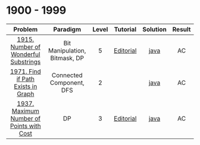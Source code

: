 # 1900 - 1999

|                                                    Problem                                                    |           Paradigm            | Level |                                         Tutorial                                         |                        Solution                        | Result |
| :-----------------------------------------------------------------------------------------------------------: | :---------------------------: | :---: | :--------------------------------------------------------------------------------------: | :----------------------------------------------------: | :----: |
|     [1915. Number of Wonderful Substrings](https://leetcode.com/problems/number-of-wonderful-substrings/)     | Bit Manipulation, Bitmask, DP |   5   |   [Editorial](https://leetcode.com/problems/number-of-wonderful-substrings/editorial/)   |   [java](./1915_Number_of_Wonderful_Substrings.java)   |   AC   |
|       [1971. Find if Path Exists in Graph](https://leetcode.com/problems/find-if-path-exists-in-graph/)       |   Connected Component, DFS    |   2   |                                                                                          |    [java](./1971_Find_if_Path_Exists_in_Graph.java)    |   AC   |
| [1937. Maximum Number of Points with Cost](https://leetcode.com/problems/maximum-number-of-points-with-cost/) |              DP               |   3   | [Editorial](https://leetcode.com/problems/maximum-number-of-points-with-cost/editorial/) | [java](./1937_Maximum_Number_of_Points_with_Cost.java) |   AC   |
